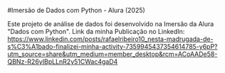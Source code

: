 #Imersão de Dados com Python - Alura (2025)

Este projeto de análise de dados foi desenvolvido na Imersão da Alura "Dados com Python".
Link da minha Publicação no LinkedIn: https://www.linkedin.com/posts/rafaelribeiro10_nesta-madrugada-de-s%C3%A1bado-finalizei-minha-activity-7359945437354614785-y6pP?utm_source=share&utm_medium=member_desktop&rcm=ACoAADe58-QBNz-R26yIBpLLnR2y51CWac4gaD4
